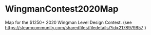 # WingmanContest2020Map
 Map for the $1250+ 2020 Wingman Level Design Contest.
 (see https://steamcommunity.com/sharedfiles/filedetails/?id=2178979857 )
